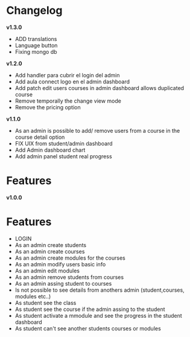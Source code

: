 # Changelog

**v1.3.0**

- ADD translations
- Language button
- Fixing mongo db

**v1.2.0**

- Add handler para cubrir el login del admin
- Add aula connect logo en el admin dashboard
- Add patch edit users courses in admin dashboard allows duplicated course
- Remove temporally the change view mode
- Remove the pricing option

**v1.1.0**

- As an admin is possible to add/ remove users from a course in the course detail option
- FIX UIX from student/admin dashboard
- Add Admin dashboard chart
- Add admin panel student real progress

# Features

**v1.0.0**

# Features

- LOGIN
- As an admin create students
- As an admin create courses
- As an admin create modules for the courses
- As an admin modify users basic info
- As an admin edit modules
- As an admin remove students from courses
- As an admin assing student to courses
- Is not possible to see details from anothers admin (student,courses, modules etc..)
- As student see the class
- As student see the course if the admin assing to the student
- As student activate a mmodule and see the progress in the student dashboard
- As student can't see another students courses or modules
